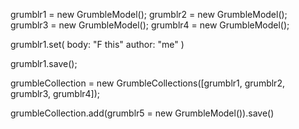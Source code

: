 grumblr1 = new GrumbleModel();
grumblr2 = new GrumbleModel();
grumblr3 = new GrumbleModel();
grumblr4 = new GrumbleModel();

grumblr1.set(
  body: "F this"
  author: "me"
  )

grumblr1.save();

grumbleCollection = new GrumbleCollections([grumblr1, grumblr2, grumblr3, grumblr4]);

grumbleCollection.add(grumblr5 = new GrumbleModel()).save()
